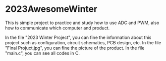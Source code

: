 # 2023AwesomeWinter
This is simple project to practice and study how to use ADC and PWM, also how to communicate which computer and product. 

In the file "2023 Winter Project", you can fine the information about this project such as configuration, circuit schematics, PCB design, etc.
In the file "Final Projuct.jpg", you can fine the picture of the product.
In the file "main.c", you can see all codes in C.
